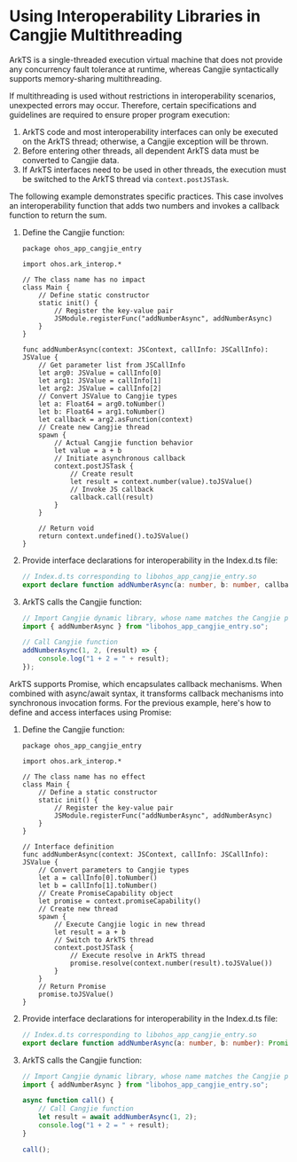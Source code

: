 # Using Interoperability Libraries in Cangjie Multithreading

ArkTS is a single-threaded execution virtual machine that does not provide any concurrency fault tolerance at runtime, whereas Cangjie syntactically supports memory-sharing multithreading.

If multithreading is used without restrictions in interoperability scenarios, unexpected errors may occur. Therefore, certain specifications and guidelines are required to ensure proper program execution:

1. ArkTS code and most interoperability interfaces can only be executed on the ArkTS thread; otherwise, a Cangjie exception will be thrown.
2. Before entering other threads, all dependent ArkTS data must be converted to Cangjie data.
3. If ArkTS interfaces need to be used in other threads, the execution must be switched to the ArkTS thread via `context.postJSTask`.

The following example demonstrates specific practices. This case involves an interoperability function that adds two numbers and invokes a callback function to return the sum.

1. Define the Cangjie function:

    ```cangjie
    package ohos_app_cangjie_entry

    import ohos.ark_interop.*

    // The class name has no impact
    class Main {
        // Define static constructor
        static init() {
            // Register the key-value pair
            JSModule.registerFunc("addNumberAsync", addNumberAsync)
        }
    }

    func addNumberAsync(context: JSContext, callInfo: JSCallInfo): JSValue {
        // Get parameter list from JSCallInfo
        let arg0: JSValue = callInfo[0]
        let arg1: JSValue = callInfo[1]
        let arg2: JSValue = callInfo[2]
        // Convert JSValue to Cangjie types
        let a: Float64 = arg0.toNumber()
        let b: Float64 = arg1.toNumber()
        let callback = arg2.asFunction(context)
        // Create new Cangjie thread
        spawn {
            // Actual Cangjie function behavior
            let value = a + b
            // Initiate asynchronous callback
            context.postJSTask {
                // Create result
                let result = context.number(value).toJSValue()
                // Invoke JS callback
                callback.call(result)
            }
        }

        // Return void
        return context.undefined().toJSValue()
    }
    ```

2. Provide interface declarations for interoperability in the Index.d.ts file:

    ```typescript
    // Index.d.ts corresponding to libohos_app_cangjie_entry.so
    export declare function addNumberAsync(a: number, b: number, callback: (result: number) => void): void;
    ```

3. ArkTS calls the Cangjie function:

    ```typescript
    // Import Cangjie dynamic library, whose name matches the Cangjie package name and must be consistent with the package name containing the interoperability interfaces
    import { addNumberAsync } from "libohos_app_cangjie_entry.so";

    // Call Cangjie function
    addNumberAsync(1, 2, (result) => {
        console.log("1 + 2 = " + result);
    });
    ```

ArkTS supports Promise, which encapsulates callback mechanisms. When combined with async/await syntax, it transforms callback mechanisms into synchronous invocation forms. For the previous example, here's how to define and access interfaces using Promise:

1. Define the Cangjie function:

    ```cangjie
    package ohos_app_cangjie_entry

    import ohos.ark_interop.*

    // The class name has no effect
    class Main {
        // Define a static constructor
        static init() {
            // Register the key-value pair
            JSModule.registerFunc("addNumberAsync", addNumberAsync)
        }
    }

    // Interface definition
    func addNumberAsync(context: JSContext, callInfo: JSCallInfo): JSValue {
        // Convert parameters to Cangjie types
        let a = callInfo[0].toNumber()
        let b = callInfo[1].toNumber()
        // Create PromiseCapability object
        let promise = context.promiseCapability()
        // Create new thread
        spawn {
            // Execute Cangjie logic in new thread
            let result = a + b
            // Switch to ArkTS thread
            context.postJSTask {
                // Execute resolve in ArkTS thread
                promise.resolve(context.number(result).toJSValue())
            }
        }
        // Return Promise
        promise.toJSValue()
    }
    ```

2. Provide interface declarations for interoperability in the Index.d.ts file:

    ```typescript
    // Index.d.ts corresponding to libohos_app_cangjie_entry.so
    export declare function addNumberAsync(a: number, b: number): Promise<number>;
    ```

3. ArkTS calls the Cangjie function:

    ```typescript
    // Import Cangjie dynamic library, whose name matches the Cangjie package name and must be consistent with the package name containing the interoperability interfaces
    import { addNumberAsync } from "libohos_app_cangjie_entry.so";

    async function call() {
        // Call Cangjie function
        let result = await addNumberAsync(1, 2);
        console.log("1 + 2 = " + result);
    }

    call();
    ```